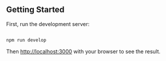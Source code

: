 ## Getting Started

First, run the development server:

```bash

npm run develop

```

Then [http://localhost:3000](http://localhost:3000) with your browser to see the result.
